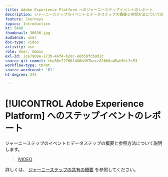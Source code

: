 ```yaml
---
title: Adobe Experience Platform へのジャーニーステップイベントのレポート
description: ジャーニーステップのイベントとデータステップの概要と参照方法について説明します。
feature: Journeys
topics: Introduction
kt: 5488
thumbnail: 36636.jpg
audience: user
doc-type: video
activity: use
role: User, Admin
exl-id: 1ce7909e-173b-46f4-b20c-e6b5bfcb9d2c
source-git-commit: cba80e227001486dd97becc826b0a45ab5fc3c53
workflow-type: tm+mt
source-wordcount: '61'
ht-degree: 24%

---
```


# [!UICONTROL Adobe Experience Platform] へのステップイベントのレポート

ジャーニーステップのイベントとデータステップの概要と参照方法について説明します。

>[!VIDEO](https://video.tv.adobe.com/v/36636?quality=12&learn=on)

詳しくは、 [ジャーニーステップの共有の概要](https://experienceleague.adobe.com/docs/journeys/using/building-journeys/sharing-journey-steps/sharing-overview.html?lang=en) を参照してください。

